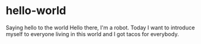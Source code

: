 # hello-world
Saying hello to the world 
Hello there, I'm a robot. Today I want to introduce myself to everyone living in this world
and I got tacos for everybody.
